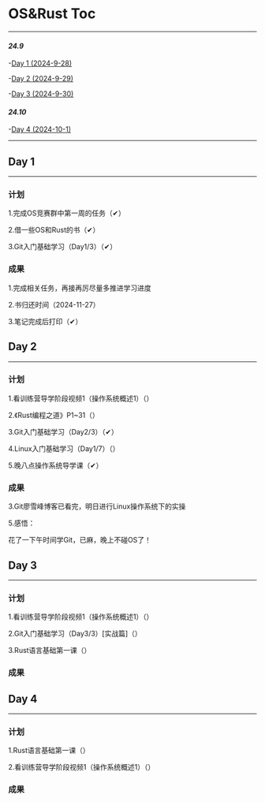 # OS&Rust Toc

---

#### *24.9*
-[Day 1 (2024-9-28)](#day-1)  

-[Day 2 (2024-9-29)](#day-2)  

-[Day 3 (2024-9-30)](#day-3)  

#### *24.10*
-[Day 4 (2024-10-1)](#day-4)  

---

## Day 1

---

### 计划
1.完成OS竞赛群中第一周的任务（✔）  

2.借一些OS和Rust的书（✔）  

3.Git入门基础学习（Day1/3）（✔）

### 成果
1.完成相关任务，再接再厉尽量多推进学习进度  

2.书归还时间（2024-11-27）  

3.笔记完成后打印（✔）

## Day 2

---

### 计划
1.看训练营导学阶段视频1（操作系统概述1）（）  

2.《Rust编程之道》P1~31（）  

3.Git入门基础学习（Day2/3）（✔）  

4.Linux入门基础学习（Day1/7）（）  

5.晚八点操作系统导学课（✔）

### 成果
3.Git廖雪峰博客已看完，明日进行Linux操作系统下的实操  

5.感悟：  

花了一下午时间学Git，已麻，晚上不碰OS了！

## Day 3

---

### 计划
1.看训练营导学阶段视频1（操作系统概述1）（）  

2.Git入门基础学习（Day3/3）[实战篇]（）  

3.Rust语言基础第一课（）  

### 成果

##  Day 4

---

### 计划
1.Rust语言基础第一课（）  

2.看训练营导学阶段视频1（操作系统概述1）（）  

### 成果
